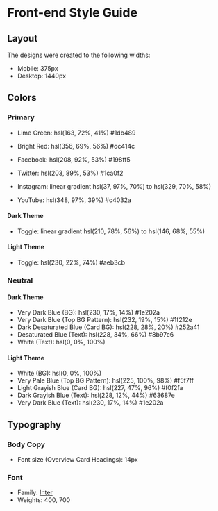 # Front-end Style Guide

## Layout

The designs were created to the following widths:

- Mobile: 375px
- Desktop: 1440px

## Colors

### Primary

- Lime Green: hsl(163, 72%, 41%) #1db489
- Bright Red: hsl(356, 69%, 56%) #dc414c

- Facebook: hsl(208, 92%, 53%) #198ff5
- Twitter: hsl(203, 89%, 53%) #1ca0f2
- Instagram: linear gradient hsl(37, 97%, 70%) to hsl(329, 70%, 58%)
- YouTube: hsl(348, 97%, 39%) #c4032a

#### Dark Theme

- Toggle: linear gradient hsl(210, 78%, 56%) to hsl(146, 68%, 55%)

#### Light Theme

- Toggle: hsl(230, 22%, 74%) #aeb3cb

### Neutral

#### Dark Theme

- Very Dark Blue (BG): hsl(230, 17%, 14%) #1e202a
- Very Dark Blue (Top BG Pattern): hsl(232, 19%, 15%) #1f212e
- Dark Desaturated Blue (Card BG): hsl(228, 28%, 20%) #252a41
- Desaturated Blue (Text): hsl(228, 34%, 66%) #8b97c6
- White (Text): hsl(0, 0%, 100%)

#### Light Theme

- White (BG): hsl(0, 0%, 100%)
- Very Pale Blue (Top BG Pattern): hsl(225, 100%, 98%) #f5f7ff
- Light Grayish Blue (Card BG): hsl(227, 47%, 96%) #f0f2fa
- Dark Grayish Blue (Text): hsl(228, 12%, 44%) #63687e
- Very Dark Blue (Text): hsl(230, 17%, 14%) #1e202a

## Typography

### Body Copy

- Font size (Overview Card Headings): 14px

### Font

- Family: [Inter](https://fonts.google.com/specimen/Inter)
- Weights: 400, 700
